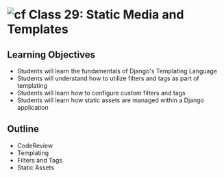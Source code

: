 # ![cf](http://i.imgur.com/7v5ASc8.png) Class 29: Static Media and Templates

## Learning Objectives

- Students will learn the fundamentals of Django's Templating Language
- Students will understand how to utilize filters and tags as part of templating
- Students will learn how to configure custom filters and tags
- Students will learn how static assets are managed within a Django application

## Outline
- CodeReview
- Templating
- Filters and Tags
- Static Assets
<!-- [Hyperlinks]{:target="_blank"} -->


<!-- links -->
<!-- [Hyperlinks]: To supporting materials -->

